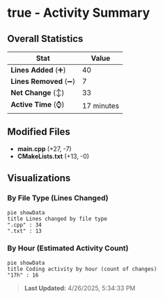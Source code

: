 # true - Activity Summary 

## Overall Statistics

| Stat                   | Value                                                             |
| ---------------------- | ----------------------------------------------------------------- |
| **Lines Added** (➕)   | 40                                          |
| **Lines Removed** (➖) | 7                                        |
| **Net Change** (↕)    | 33                |
| **Active Time** (⌚)   | 17 minutes |


## Modified Files
- **main.cpp** (+27, -7)
- **CMakeLists.txt** (+13, -0)

## Visualizations

### By File Type (Lines Changed)

```mermaid
pie showData
title Lines changed by file type
".cpp" : 34
".txt" : 13
```

### By Hour (Estimated Activity Count)

```mermaid
pie showData
title Coding activity by hour (count of changes)
"17h" : 16
```


> **Last Updated:** 4/26/2025, 5:34:33 PM